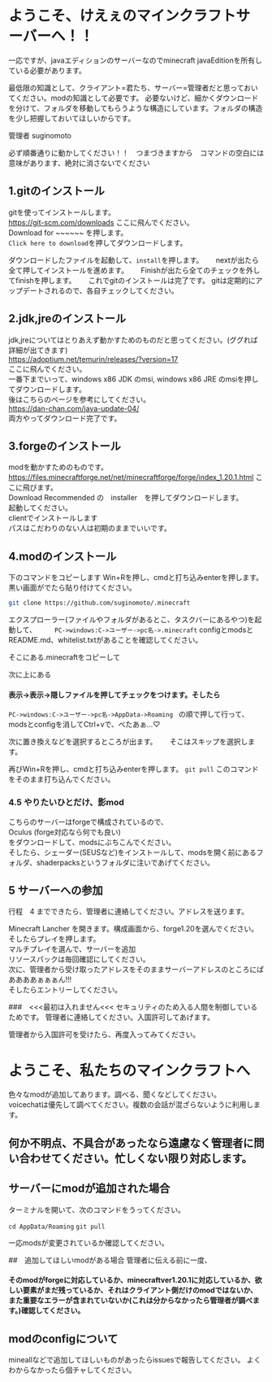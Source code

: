 # **ようこそ、けえぇのマインクラフトサーバーへ！！**

一応ですが、javaエディションのサーバーなのでminecraft javaEditionを所有している必要があります。


最低限の知識として、クライアント=君たち、サーバー=管理者だと思っておいてください。modの知識として必要です。  必要ないけど、細かくダウンロードを分けて、フォルダを移動してもらうような構造にしています。フォルダの構造を少し把握しておいてほしいからです。

管理者 suginomoto

必ず順番通りに動かしてください！！　つまづきますから　コマンドの空白には意味があります、絶対に消さないでください



## 1.gitのインストール
gitを使ってインストールします。  
https://git-scm.com/downloads 
ここに飛んでください。  
Download for ~~~~~~ を押します。  
`Click here to download`を押してダウンロードします。

ダウンロードしたファイルを起動して、`install`を押します。　　
nextが出たら全て押してインストールを進めます。　　
Finishが出たら全てのチェックを外してfinishを押します。　　
これでgitのインストールは完了です。
gitは定期的にアップデートされるので、各自チェックしてください。




## 2.jdk,jreのインストール
jdk,jreについてはとりあえず動かすためのものだと思ってください。(ググれば詳細が出てきます)  
https://adoptium.net/temurin/releases/?version=17  
ここに飛んでください。  
一番下までいって、windows x86 JDK のmsi, windows x86 JRE のmsiを押してダウンロードします。  
後はこちらのページを参考にしてください。  
https://dan-chan.com/java-update-04/  
両方やってダウンロード完了です。



## 3.forgeのインストール
modを動かすためのものです。  
https://files.minecraftforge.net/net/minecraftforge/forge/index_1.20.1.html 
ここに飛びます。  
Download Recommended の　installer　を押してダウンロードします。  
起動してください。  
clientでインストールします  
パスはこだわりのない人は初期のままでいいです。  



## 4.modのインストール 
下のコマンドをコピーします
Win+Rを押し、cmdと打ち込みenterを押します。  
黒い画面がでたら貼り付けてください。  

```bash
git clone https://github.com/suginomoto/.minecraft 
```

エクスプローラー(ファイルやフォルダがあるとこ、タスクバーにあるやつ)を起動して、  　　
`PC->windows:C->ユーザー->pc名->.minecraft`
configとmodsとREADME.md、whitelist.txtがあることを確認してください。

そこにある.minecraftをコピーして

次に上にある  
#### 表示->表示->隠しファイルを押してチェックをつけます。そしたら  
`PC->windows:C->ユーザー->pc名->AppData->Roaming `
の順で押して行って、modsとconfigを消してCtrl+vで、べたあぁ...♡  

次に置き換えなどを選択するところが出ます。　　
そこはスキップを選択します。　　

再びWin+Rを押し、cmdと打ち込みenterを押します。
```git pull```
このコマンドをそのまま打ち込んでください。
### 4.5 やりたいひとだけ、影mod  
こちらのサーバーはforgeで構成されているので、  
Oculus (forge対応なら何でも良い)  
をダウンロードして、modsにぶちこんでください。  
そしたら、シェーダー(SEUSなど)をインストールして、modsを開く前にあるフォルダ、shaderpacksというフォルダに注いであげてください。



## 5 サーバーへの参加
行程　4 までできたら、管理者に連絡してください。アドレスを送ります。

Minecraft Lancher を開きます。構成画面から、forge1.20を選んでください。そしたらプレイを押します。  
マルチプレイを選んで、サーバーを追加  
リソースパックは毎回確認にしてください。  
次に、管理者から受け取ったアドレスをそのままサーバーアドレスのところにぱああああぁぁぁん!!!  
そしたらエントリーしてください。　

###　<<<最初は入れません<<< セキュリティのため入る人間を制御しているためです。
管理者に連絡してください。入国許可してあげます。

管理者から入国許可を受けたら、再度入ってみてください。




# ようこそ、私たちのマインクラフトへ
色々なmodが追加してあります。調べる、聞くなどしてください。  
voicechatは優先して調べてください。複数の会話が混ざらないように利用します。




## 何か不明点、不具合があったなら遠慮なく管理者に問い合わせてください。忙しくない限り対応します。

## サーバーにmodが追加された場合
ターミナルを開いて、次のコマンドをうってください。

```cd AppData/Roaming```
```git pull```

一応modsが変更されているか確認してください。

##　追加してほしいmodがある場合
管理者に伝える前に一度、
#### そのmodがforgeに対応しているか、minecraftver1.20.1に対応しているか、欲しい要素がまだ残っているか、それはクライアント側だけのmodではないか、また重要なエラーが含まれていないか(これは分からなかったら管理者が調べます。)確認してください。

## modのconfigについて
mineallなどで追加してほしいものがあったらissuesで報告してください。
よくわからなかったら個チャしてください。

